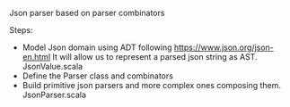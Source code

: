 Json parser based on parser combinators

Steps:

- Model Json domain using ADT following https://www.json.org/json-en.html
  It will allow us to represent a parsed json string as AST. JsonValue.scala
- Define the Parser class and combinators
- Build primitive json parsers and more complex ones composing them. JsonParser.scala
